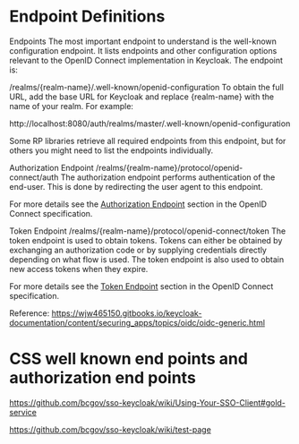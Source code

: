 # Endpoint Definitions

Endpoints
The most important endpoint to understand is the well-known configuration endpoint. It lists endpoints and other configuration options relevant to the OpenID Connect implementation in Keycloak. The endpoint is:

/realms/{realm-name}/.well-known/openid-configuration
To obtain the full URL, add the base URL for Keycloak and replace {realm-name} with the name of your realm. For example:

http://localhost:8080/auth/realms/master/.well-known/openid-configuration

Some RP libraries retrieve all required endpoints from this endpoint, but for others you might need to list the endpoints individually.

Authorization Endpoint
/realms/{realm-name}/protocol/openid-connect/auth
The authorization endpoint performs authentication of the end-user. This is done by redirecting the user agent to this endpoint.

For more details see the [Authorization Endpoint](http://openid.net/specs/openid-connect-core-1_0.html#AuthorizationEndpoint) section in the OpenID Connect specification.

Token Endpoint
/realms/{realm-name}/protocol/openid-connect/token
The token endpoint is used to obtain tokens. Tokens can either be obtained by exchanging an authorization code or by supplying credentials directly depending on what flow is used. The token endpoint is also used to obtain new access tokens when they expire.

For more details see the [Token Endpoint](http://openid.net/specs/openid-connect-core-1_0.html#TokenEndpoint) section in the OpenID Connect specification.

Reference: https://wjw465150.gitbooks.io/keycloak-documentation/content/securing_apps/topics/oidc/oidc-generic.html


# CSS well known end points and authorization end points
https://github.com/bcgov/sso-keycloak/wiki/Using-Your-SSO-Client#gold-service

https://github.com/bcgov/sso-keycloak/wiki/test-page